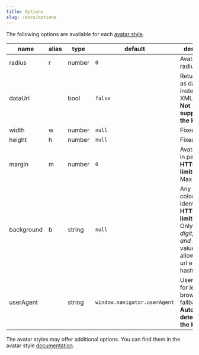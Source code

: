 ```yaml
---
title: Options
slug: /docs/options
---
```


The following options are available for each [avatar style](/styles).

| name       | alias | type   | default                      | description                                                                                                                                         |
| ---------- | ----- | ------ | ---------------------------- | --------------------------------------------------------------------------------------------------------------------------------------------------- |
| radius     | r     | number | `0`                          | Avatar border radius                                                                                                                                |
| dataUri    |       | bool   | `false`                      | Return avatar as data uri instead of XML <br /> **Not supported by the HTTP API**                                                                   |
| width      | w     | number | `null`                       | Fixed width                                                                                                                                         |
| height     | h     | number | `null`                       | Fixed height                                                                                                                                        |
| margin     | m     | number | `0`                          | Avatar margin in percent<br /> **HTTP-API limitation** Max value `25`                                                                               |
| background | b     | string | `null`                       | Any valid color identifier<br /> **HTTP-API limitation** Only hex _(3-digit, 6-digit and 8-digit)_ values are allowed. Use url encoded hash: `%23`. |
| userAgent  |       | string | `window.navigator.userAgent` | User-Agent for legacy browser fallback<br /> **Automatically detected by the HTTP API**                                                             |

The avatar styles may offer additional options. You can find them in the avatar style [documentation](/styles).
